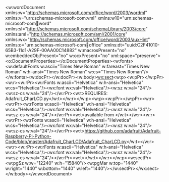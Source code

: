 <?xml version="1.0" encoding="UTF-8" standalone="yes"?>
<?mso-application progid="Word.Document"?>
<w:wordDocument xmlns:w="http://schemas.microsoft.com/office/word/2003/wordml" xmlns:v="urn:schemas-microsoft-com:vml" xmlns:w10="urn:schemas-microsoft-com:office:word" xmlns:sl="http://schemas.microsoft.com/schemaLibrary/2003/core" xmlns:aml="http://schemas.microsoft.com/aml/2001/core" xmlns:wx="http://schemas.microsoft.com/office/word/2003/auxHint" xmlns:o="urn:schemas-microsoft-com:office:office" xmlns:dt="uuid:C2F41010-65B3-11d1-A29F-00AA00C14882" w:macrosPresent="no" w:embeddedObjPresent="no" w:ocxPresent="no" xml:space="preserve"><o:DocumentProperties></o:DocumentProperties><w:fonts><w:defaultFonts w:ascii="Times New Roman" w:fareast="Times New Roman" w:h-ansi="Times New Roman" w:cs="Times New Roman"/></w:fonts><w:docPr></w:docPr><w:body><wx:sect><w:p><w:pPr></w:pPr><w:r><w:rPr><w:rFonts w:ascii="Helvetica" w:h-ansi="Helvetica" w:cs="Helvetica"/><wx:font wx:val="Helvetica"/><w:sz w:val="24"/><w:sz-cs w:val="24"/></w:rPr><w:t>REQUIRES: Adafruit_CharLCD.py</w:t></w:r></w:p><w:p><w:pPr></w:pPr><w:r><w:rPr><w:rFonts w:ascii="Helvetica" w:h-ansi="Helvetica" w:cs="Helvetica"/><wx:font wx:val="Helvetica"/><w:sz w:val="24"/><w:sz-cs w:val="24"/></w:rPr><w:t>available from </w:t></w:r><w:r><w:rPr><w:rFonts w:ascii="Helvetica" w:h-ansi="Helvetica" w:cs="Helvetica"/><wx:font wx:val="Helvetica"/><w:sz w:val="24"/><w:sz-cs w:val="24"/></w:rPr><w:t>https://github.com/adafruit/Adafruit-Raspberry-Pi-Python-Code/blob/master/Adafruit_CharLCD/Adafruit_CharLCD.py</w:t></w:r><w:r><w:rPr><w:rFonts w:ascii="Helvetica" w:h-ansi="Helvetica" w:cs="Helvetica"/><wx:font wx:val="Helvetica"/><w:sz w:val="24"/><w:sz-cs w:val="24"/></w:rPr><w:t></w:t></w:r></w:p><w:sectPr><w:pgSz w:w="12240" w:h="15840"/><w:pgMar w:top="1440" w:right="1440" w:bottom="1440" w:left="1440"/></w:sectPr></wx:sect></w:body></w:wordDocument>